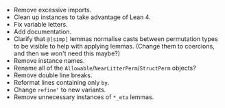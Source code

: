 - Remove excessive imports.
- Clean up instances to take advantage of Lean 4.
- Fix variable letters.
- Add documentation.
- Clarify that `@[simp]` lemmas normalise casts between permutation types to be visible to help with applying lemmas. (Change them to coercions, and then we won't need this maybe?)
- Remove instance names.
- Rename all of the `Allowable`/`NearLitterPerm`/`StructPerm` objects?
- Remove double line breaks.
- Reformat lines containing only `by`.
- Change `refine'` to new variants.
- Remove unnecessary instances of `*_eta` lemmas.
